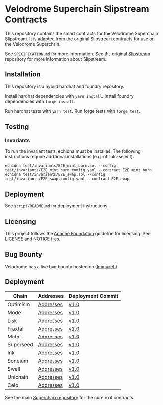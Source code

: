 # Velodrome Superchain Slipstream Contracts

This repository contains the smart contracts for the Velodrome Superchain Slipstream. It is adapted from the original Slipstream contracts for use on the Velodrome Superchain.

See `SPECIFICATION.md` for more information. See the original [Slipstream](https://github.com/velodrome-finance/slipstream) repository for more information about Slipstream.

## Installation

This repository is a hybrid hardhat and foundry repository.

Install hardhat dependencies with `yarn install`.
Install foundry dependencies with `forge install`.

Run hardhat tests with `yarn test`.
Run forge tests with `forge test`.

## Testing

### Invariants

To run the invariant tests, echidna must be installed. The following instructions require additional installations (e.g. of solc-select). 

```
echidna test/invariants/E2E_mint_burn.sol --config test/invariants/E2E_mint_burn.config.yaml --contract E2E_mint_burn
echidna test/invariants/E2E_swap.sol --config test/invariants/E2E_swap.config.yaml --contract E2E_swap
```

## Deployment

See `script/README.md` for deployment instructions.

## Licensing

This project follows the [Apache Foundation](https://infra.apache.org/licensing-howto.html)
guideline for licensing. See LICENSE and NOTICE files.

## Bug Bounty
Velodrome has a live bug bounty hosted on ([Immunefi](https://immunefi.com/bounty/velodromefinance/)).

## Deployment

| Chain      | Addresses          | Deployment Commit |
|------------|--------------------|-------------------|
| Optimism   | [Addresses](https://github.com/velodrome-finance/superchain-slipstream/blob/main/deployment-addresses/root-optimism.json)           | [v1.0](https://github.com/velodrome-finance/superchain-slipstream/commit/63b2e08a11f42d91dc6f8487643ecb3d79e745c4)      |
| Mode       | [Addresses](https://github.com/velodrome-finance/superchain-slipstream/blob/main/deployment-addresses/mode.json)           | [v1.0](https://github.com/velodrome-finance/superchain-slipstream/commit/63b2e08a11f42d91dc6f8487643ecb3d79e745c4)      |
| Lisk       | [Addresses](https://github.com/velodrome-finance/superchain-slipstream/blob/main/deployment-addresses/lisk.json)           | [v1.0](https://github.com/velodrome-finance/superchain-slipstream/commit/63b2e08a11f42d91dc6f8487643ecb3d79e745c4)      |
| Fraxtal    | [Addresses](https://github.com/velodrome-finance/superchain-slipstream/blob/main/deployment-addresses/fraxtal.json)           | [v1.0](https://github.com/velodrome-finance/superchain-slipstream/commit/63b2e08a11f42d91dc6f8487643ecb3d79e745c4)      |
| Metal      | [Addresses](https://github.com/velodrome-finance/superchain-slipstream/blob/main/deployment-addresses/metal.json)           | [v1.0](https://github.com/velodrome-finance/superchain-slipstream/commit/63b2e08a11f42d91dc6f8487643ecb3d79e745c4)      | 
| Superseed  | [Addresses](https://github.com/velodrome-finance/superchain-slipstream/blob/main/deployment-addresses/superseed.json)           | [v1.0](https://github.com/velodrome-finance/superchain-slipstream/commit/63b2e08a11f42d91dc6f8487643ecb3d79e745c4)      |
| Ink        | [Addresses](https://github.com/velodrome-finance/superchain-slipstream/blob/main/deployment-addresses/ink.json)           | [v1.0](https://github.com/velodrome-finance/superchain-slipstream/commit/63b2e08a11f42d91dc6f8487643ecb3d79e745c4)      | 
| Soneium    | [Addresses](https://github.com/velodrome-finance/superchain-slipstream/blob/main/deployment-addresses/soneium.json)           | [v1.0](https://github.com/velodrome-finance/superchain-slipstream/commit/63b2e08a11f42d91dc6f8487643ecb3d79e745c4)      | 
| Swell      | [Addresses](https://github.com/velodrome-finance/superchain-slipstream/blob/main/deployment-addresses/swell.json)           | [v1.0](https://github.com/velodrome-finance/superchain-slipstream/commit/63b2e08a11f42d91dc6f8487643ecb3d79e745c4)      | 
| Unichain   | [Addresses](https://github.com/velodrome-finance/superchain-slipstream/blob/main/deployment-addresses/unichain.json)           | [v1.0](https://github.com/velodrome-finance/superchain-slipstream/commit/63b2e08a11f42d91dc6f8487643ecb3d79e745c4)      | 
| Celo   | [Addresses](https://github.com/velodrome-finance/superchain-slipstream/blob/main/deployment-addresses/celo.json)           | [v1.0](https://github.com/velodrome-finance/superchain-slipstream/commit/63b2e08a11f42d91dc6f8487643ecb3d79e745c4)      | 

See the main [Superchain repository](https://github.com/velodrome-finance/superchain-contracts) for the core root contracts.
